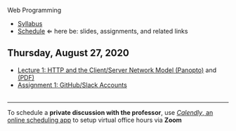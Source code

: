 Web Programming


- [Syllabus](syllabus.md)
- [Schedule](schedule.md)   &lArr; here be: slides, assignments, and related links

## Thursday, August 27, 2020

- [Lecture 1: HTTP and the Client/Server Network Model (Panopto)](https://rochester.hosted.panopto.com/Panopto/Pages/Viewer.aspx?id=8c2473c1-4d2b-4c7f-a834-ac1e0130097b) and [(PDF)](01-http_client-server/http_client-server.pdf)
- [Assignment 1: GitHub/Slack Accounts](assignment01-github-slack/instructions.md)<br><br>


<hr>


To schedule a **private discussion with the professor**, use [*Calendly*, an online scheduling app](https://calendly.com/rkostin) to setup virtual office hours via **Zoom**

